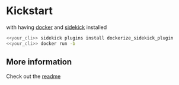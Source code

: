 # Kickstart

with having [docker](https://www.docker.com/) and [sidekick](https://pub.dev/packages/sidekick) installed

```bash
<<your_cli>> sidekick plugins install dockerize_sidekick_plugin
<<your_cli>> docker run -b
```

## More information

Check out the [readme](https://github.com/jxstxn1/dockerize_sidekick_plugin/blob/main/README.md)
